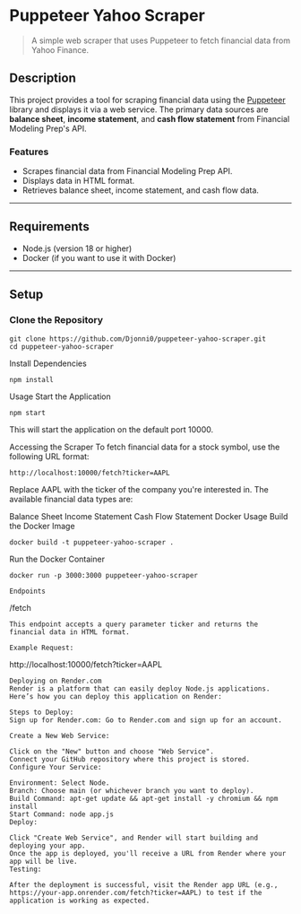 # Puppeteer Yahoo Scraper

> A simple web scraper that uses Puppeteer to fetch financial data from Yahoo Finance.

## Description

This project provides a tool for scraping financial data using the [Puppeteer](https://github.com/puppeteer/puppeteer) library and displays it via a web service. The primary data sources are **balance sheet**, **income statement**, and **cash flow statement** from Financial Modeling Prep's API.

### Features
- Scrapes financial data from Financial Modeling Prep API.
- Displays data in HTML format.
- Retrieves balance sheet, income statement, and cash flow data.

---

## Requirements

- Node.js (version 18 or higher)
- Docker (if you want to use it with Docker)

---

## Setup

### Clone the Repository

```
git clone https://github.com/Djonni0/puppeteer-yahoo-scraper.git
cd puppeteer-yahoo-scraper
```
Install Dependencies
```
npm install
```

Usage
Start the Application
```
npm start
```
This will start the application on the default port 10000.

Accessing the Scraper
To fetch financial data for a stock symbol, use the following URL format:

```
http://localhost:10000/fetch?ticker=AAPL
```
Replace AAPL with the ticker of the company you're interested in. The available financial data types are:

Balance Sheet
Income Statement
Cash Flow Statement
Docker Usage
Build the Docker Image
``` 
docker build -t puppeteer-yahoo-scraper .
```
Run the Docker Container
```
docker run -p 3000:3000 puppeteer-yahoo-scraper

Endpoints
```
/fetch
```
This endpoint accepts a query parameter ticker and returns the financial data in HTML format.

Example Request:

```
http://localhost:10000/fetch?ticker=AAPL
```
Deploying on Render.com
Render is a platform that can easily deploy Node.js applications. Here’s how you can deploy this application on Render:

Steps to Deploy:
Sign up for Render.com: Go to Render.com and sign up for an account.

Create a New Web Service:

Click on the "New" button and choose "Web Service".
Connect your GitHub repository where this project is stored.
Configure Your Service:

Environment: Select Node.
Branch: Choose main (or whichever branch you want to deploy).
Build Command: apt-get update && apt-get install -y chromium && npm install
Start Command: node app.js
Deploy:

Click "Create Web Service", and Render will start building and deploying your app.
Once the app is deployed, you'll receive a URL from Render where your app will be live.
Testing:

After the deployment is successful, visit the Render app URL (e.g., https://your-app.onrender.com/fetch?ticker=AAPL) to test if the application is working as expected.
